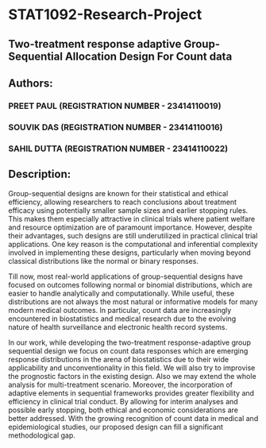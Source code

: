 # STAT1092-Research-Project
## Two-treatment response adaptive Group-Sequential Allocation Design For Count data

## Authors:
### PREET PAUL (REGISTRATION NUMBER - 23414110019)
### SOUVIK DAS (REGISTRATION NUMBER - 23414110016)
### SAHIL DUTTA (REGISTRATION NUMBER - 23414110022)

## Description:

Group-sequential designs are known for their statistical and ethical efficiency, allowing researchers to reach conclusions about treatment efficacy using potentially smaller sample sizes and earlier stopping rules. This makes them especially attractive in clinical trials where patient welfare and resource optimization are of paramount importance. However, despite their advantages, such designs are still underutilized in practical clinical trial applications. One key reason is the computational and inferential complexity involved in implementing these designs, particularly when moving beyond classical distributions like the normal or binary responses.

Till now, most real-world applications of group-sequential designs have focused on outcomes following normal or binomial distributions, which are easier to handle analytically and computationally. While useful, these distributions are not always the most natural or informative models for many modern medical outcomes. In particular, count data are increasingly encountered in biostatistics and medical research due to the evolving nature of health surveillance and electronic health record systems.

In our work, while developing the two-treatment response-adaptive group sequential design we focus on count data responses which are emerging response distributions in the arena of biostatistics due to their wide applicability and unconventionality in this field. We will also try to improvise the prognostic factors in the existing design. Also we may extend the whole analysis for multi-treatment scenario. Moreover, the incorporation of adaptive elements in sequential frameworks provides greater flexibility and efficiency in clinical trial conduct. By allowing for interim analyses and possible early stopping, both ethical and economic considerations are better addressed. With the growing recognition of count data in medical and epidemiological studies, our proposed design can fill a significant methodological gap.
